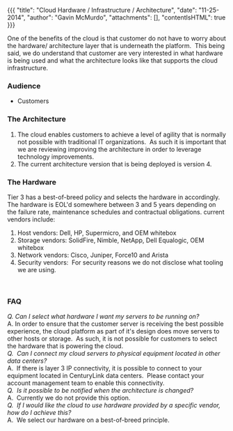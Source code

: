 {{{
  "title": "Cloud Hardware / Infrastructure / Architecture",
  "date": "11-25-2014",
  "author": "Gavin McMurdo",
  "attachments": [],
  "contentIsHTML": true
}}}

<p>One of the benefits of the cloud is that customer do not have to worry about the hardware/ architecture layer that is underneath the platform. &nbsp;This being said, we do understand that customer are very interested in what hardware is being used and
  what the architecture looks like that supports the cloud infrastructure. </p>
<h3>Audience</h3>
<ul>
  <li>Customers</li>
</ul>
<h3>The Architecture</h3>
<ol>
  <li>The cloud enables customers to achieve a level of agility that is normally not possible with traditional IT organizations. &nbsp;As such it is important that we are reviewing improving the architecture in order to leverage technology improvements. &nbsp;</li>
  <li>The current architecture version that is being deployed is version 4.</li>
</ol>
<div>
  <h3>The Hardware</h3> Tier 3 has a best-of-breed policy and selects the hardware in accordingly. The hardware is EOL'd somewhere between 3 and 5 years depending on the failure rate, maintenance schedules and contractual obligations. current vendors include:
  <ol>
    <li>Host vendors: Dell, HP, Supermicro, and OEM whitebox</li>
    <li>Storage vendors: SolidFire, Nimble, NetApp, Dell Equalogic, OEM whitebox</li>
    <li>Network vendors: Cisco, Juniper, Force10 and Arista</li>
    <li>Security vendors: &nbsp;For security reasons we do not disclose what tooling we are using.</li>
  </ol>&nbsp;&nbsp;</div>
<div>
  <h3>FAQ</h3>
  <em>Q. Can I select what hardware I want my servers to be running on?</em>
</div>
<div>A. In order to ensure that the customer server is receiving the best possible experience, the cloud platform as part of it's design does move&nbsp;servers to other hosts or storage.&nbsp;&nbsp;As such, it is not possible for customers to select the hardware
  that is powering the cloud.</div>
<div></div>
<div><em>Q. &nbsp;Can I connect my cloud servers to physical equipment located in other data centers?</em>
  <br />A. &nbsp;If there is layer 3 IP connectivity, it is possible to connect to your equipment&nbsp;located&nbsp;in CenturyLink&nbsp;data centers. &nbsp;Please contact your account management team to enable this connectivity. &nbsp;</div>
<div></div>
<div><em>Q. &nbsp;Is it possible to be notified when the architecture is changed?</em>
</div>
<div>A. &nbsp;Currently we do not provide this option.</div>
<div></div>
<div><em>Q. &nbsp;If I would like the cloud to use hardware provided by a specific vendor, how do I achieve this?</em>
</div>
<div>A. &nbsp;We select our hardware on a best-of-breed principle.</div>